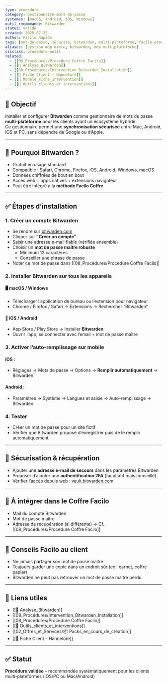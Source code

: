 ```yaml
---
type: procedure
category: gestionnaire-mots-de-passe
systemes: [macOS, Android, iOS, Windows]
outil_recommande: Bitwarden
status: validé
created: 2025-07-25
author: Facilo Rapido
tags: [mot-de-passe, sécurité, bitwarden, multi-plateforme, facilo-procedure]
aliases: [gestion mdp mixte, bitwarden, mdp multiplateforme]
cssclass: procedure-outil
related:
  - [[08_Procédures/Procedure Coffre Facilo]]
  - [[📄 Analyse_Bitwarden]]
  - [[08_Procédures/Intervention_Bitwarden_Installation]]
  - [[📄 Fiche Client – Hannelore]]
  - [[📄 Modele_Fiche_Intervention]]
  - [[🧰 Outils_clients_et_interventions]]
---
```


## 🎯 Objectif
Installer et configurer **Bitwarden** comme gestionnaire de mots de passe **multi-plateforme** pour les clients ayant un écosystème hybride.  
Ce gestionnaire permet une **synchronisation sécurisée** entre Mac, Android, iOS et PC, sans dépendre de Google ou d’Apple.

---

## 🧾 Pourquoi Bitwarden ?
- Gratuit en usage standard
- Compatible : Safari, Chrome, Firefox, iOS, Android, Windows, macOS
- Données chiffrées de bout en bout
- Accès web + apps natives + extensions navigateur
- Peut être intégré à la **méthode Facilo Coffre**

---

## ✅ Étapes d’installation

### 1. Créer un compte Bitwarden
- Se rendre sur [bitwarden.com](https://bitwarden.com)
- Cliquer sur **"Créer un compte"**
- Saisir une adresse e-mail fiable (vérifiée ensemble)
- Choisir un **mot de passe maître robuste**
  - Minimum 12 caractères
  - Conseiller une phrase de passe
- Noter ce mot de passe dans [[08_Procédures/Procedure Coffre Facilo]]

### 2. Installer Bitwarden sur tous les appareils

#### 🖥️ macOS / Windows
- Télécharger l’application de bureau ou l’extension pour navigateur
- Chrome / Firefox / Safari → Extensions → Rechercher “Bitwarden”

#### 📱 iOS / Android
- App Store / Play Store → Installer **Bitwarden**
- Ouvrir l’app, se connecter avec l’email + mot de passe maître

### 3. Activer l’auto-remplissage sur mobile

#### iOS :
- Réglages → Mots de passe → Options → **Remplir automatiquement** → Bitwarden

#### Android :
- Paramètres → Système → Langues et saisie → Auto-remplissage → Bitwarden

### 4. Tester
- Créer un mot de passe pour un site fictif
- Vérifier que Bitwarden propose d’enregistrer puis de le remplir automatiquement

---

## 🔐 Sécurisation & récupération

- Ajouter une **adresse e-mail de secours** dans les paramètres Bitwarden
- Proposer d’ajouter une **authentification 2FA** (facultatif mais conseillé)
- Vérifier l’accès depuis web : [vault.bitwarden.com](https://vault.bitwarden.com)

---

## 📎 À intégrer dans le Coffre Facilo
- Mail du compte Bitwarden
- Mot de passe maître
- Adresse de récupération (si différente)
→ Cf. [[08_Procédures/Procedure Coffre Facilo]]

---

## 🧠 Conseils Facilo au client
- Ne jamais partager son mot de passe maître
- Toujours garder une copie dans un endroit sûr (ex : carnet, coffre papier)
- Bitwarden ne peut pas retrouver un mot de passe maître perdu

---

## 🔁 Liens utiles
- [[📄 Analyse_Bitwarden]]
- [[08_Procédures/Intervention_Bitwarden_Installation]]
- [[08_Procédures/Procedure Coffre Facilo]]
- [[🧰 Outils_clients_et_interventions]]
- [[02_Offres_et_Services/📦 Packs_en_cours_de_création]]
- [[📄 Fiche Client – Hannelore]]

---

## ✅ Statut
**Procédure validée** – recommandée systématiquement pour les clients multi-plateformes (iOS/PC ou Mac/Android)